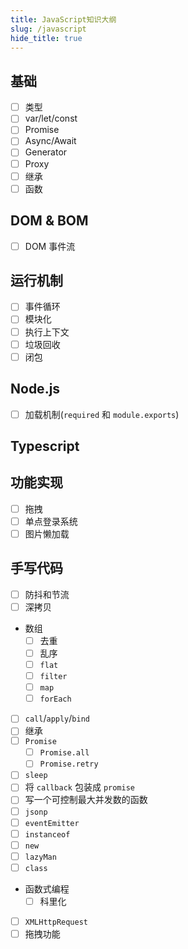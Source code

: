 ```yaml
---
title: JavaScript知识大纲
slug: /javascript
hide_title: true
---
```


## 基础

-   [ ] 类型
-   [ ] var/let/const
-   [ ] Promise
-   [ ] Async/Await
-   [ ] Generator
-   [ ] Proxy
-   [ ] 继承
-   [ ] 函数

## DOM & BOM

-   [ ] DOM 事件流

## 运行机制

-   [ ] 事件循环
-   [ ] 模块化
-   [ ] 执行上下文
-   [ ] 垃圾回收
-   [ ] 闭包

## Node.js

-   [ ] 加载机制(`required` 和 `module.exports`)

## Typescript

## 功能实现

-   [ ] 拖拽
-   [ ] 单点登录系统
-   [ ] 图片懒加载

## 手写代码

-   [ ] 防抖和节流
-   [ ] 深拷贝
-   数组
    -   [ ] 去重
    -   [ ] 乱序
    -   [ ] `flat`
    -   [ ] `filter`
    -   [ ] `map`
    -   [ ] `forEach`
-   [ ] `call`/`apply`/`bind`
-   [ ] 继承
-   [ ] `Promise`
    -   [ ] `Promise.all`
    -   [ ] `Promise.retry`
-   [ ] `sleep`
-   [ ] 将 `callback` 包装成 `promise`
-   [ ] 写一个可控制最大并发数的函数
-   [ ] `jsonp`
-   [ ] `eventEmitter`
-   [ ] `instanceof`
-   [ ] `new`
-   [ ] `lazyMan`
-   [ ] `class`
-   函数式编程
    -   [ ] 科里化
-   [ ] `XMLHttpRequest`
-   [ ] 拖拽功能
